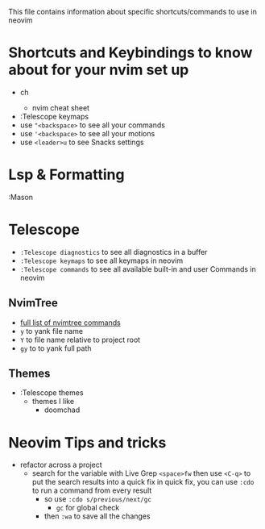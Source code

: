 This file contains information about specific shortcuts/commands to use in neovim

# Shortcuts and Keybindings to know about for your nvim set up

- <space>ch
  - nvim cheat sheet
- :Telescope keymaps
- use `"<backspace>` to see all your commands
- use `'<backspace>` to see all your motions
- use `<leader>u` to see Snacks settings

# Lsp & Formatting

:Mason

# Telescope

- `:Telescope diagnostics` to see all diagnostics in a buffer
- `:Telescope keymaps` to see all keymaps in neovim
- `:Telescope commands` to see all available built-in and user Commands in neovim

## NvimTree

- [full list of nvimtree commands](https://github.com/nvim-tree/nvim-tree.lua/blob/master/doc/nvim-tree-lua.txt)
- `y` to yank file name
- `Y` to file name relative to project root
- `gy` to to yank full path

## Themes

- :Telescope themes
  - themes I like
    - doomchad

# Neovim Tips and tricks

- refactor across a project
  - search for the variable with Live Grep `<space>fw` then use `<C-q>` to put the search results into a quick fix in quick fix, you can use `:cdo` to run a command from every result
    - so use `:cdo s/previous/next/gc`
      - `gc` for global check
    - then `:wa` to save all the changes
